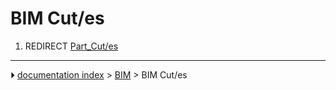 # BIM Cut/es
1.  REDIRECT [Part_Cut/es](Part_Cut/es.md)



---
⏵ [documentation index](../README.md) > [BIM](BIM_Workbench.md) > BIM Cut/es
